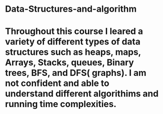 # Data-Structures-and-algorithm

# Throughout this course I leared a variety of different types of data structures such as heaps, maps, Arrays, Stacks, queues, Binary trees, BFS, and DFS( graphs). I am not confident and able to understand different algorithims and running time complexities.
